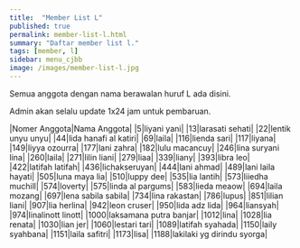 ```yaml
---
title:  "Member List L"
published: true
permalink: member-list-l.html
summary: "Daftar member list l."
tags: [member, l]
sidebar: menu_cjbb
image: /images/member-list-l.jpg
---
```


Semua anggota dengan nama berawalan huruf L ada disini.

Admin akan selalu update 1x24 jam untuk pembaruan.

|Nomer Anggota|Nama Anggota|
|5|liyani yani|
|13|larasati sehati|
|22|lentik unyu unyu|
|44|lida hanafi al katiri|
|69|laila|
|116|lienda sari|
|117|liyana|
|149|liyya ozourra|
|177|lani zahra|
|182|lulu macancuy|
|246|lina suryani lina|
|260|laila|
|271|lilin liani|
|279|liaa|
|339|liany|
|393|libra leo|
|422|latifah latifah|
|436|lichakseruyan|
|444|lani ahmad|
|489|lani laila hayati|
|505|luna maya lia|
|510|luppy dee|
|535|lia lantih|
|573|liiedha muchill|
|574|loverty|
|575|linda al pargums|
|583|lieda meaow|
|694|laila mozang|
|697|lena sabila sabila|
|734|lina rakastan|
|786|lupus|
|851|lilian liani|
|907|lia herlina|
|942|leon cruser|
|950|lida adz lida|
|964|liansyah|
|974|linalinott linott|
|1000|laksamana putra banjar|
|1012|lina|
|1028|lia renata|
|1030|lian jer|
|1060|lestari tari|
|1089|latifah syahada|
|1150|laily syahbana|
|1151|laila safitri|
|1173|lisa|
|1188|lakilaki yg dirindu syorga|
